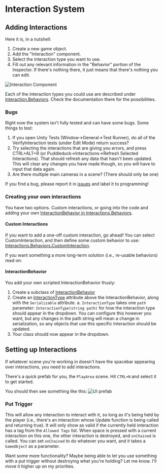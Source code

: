 # Interaction System

## Adding Interactions
Here it is, in a nutshell:
1. Create a new game object.
2. Add the "Interaction" component.
3. Select the interaction type you want to use.
4. Fill out any relevant information in the "Behavior" portion of the Inspector. If there's nothing there, it just means that there's nothing you can edit.

![Interaction Component](~/assets/images/interactions/interactionComponent.png)

Each of the interaction types you could use are described under [Interaction.Behaviors](~/api/Interactions.Behaviors.yml). Check the documentation there for the possibilities.

### Bugs
Right now the system isn't fully tested and can have some bugs. Some things to test:
1. If you open Unity Tests (Window->General->Test Runner), do all of the VerifyInteraction tests (under Edit Mode) return success?
2. Try selecting the interactions that are giving you errors, and press CTRL+ALT+R (or Puddleduck->Interactions->Refresh Selected Interactions). That should refresh any data that hasn't been updated. This will clear any changes you have made though, so you will have to input that data again.
3. Are there multiple main cameras in a scene? (There should only be one)

If you find a bug, please report it in [issues](https://github.com/PuddleduckProductions/MysticForestParkRanger/issues) and label it to programming!

### Creating your own interactions
You have two options. Custom interactions, or going into the code and adding your own [InteractionBehavior in Interactions.Behaviors](~/api/Interactions.Behaviors.yml).

#### Custom Interactions
If you want to add a one-off custom interaction, go ahead! You can select CustomInteraction, and then define some custom behavior to use: [Interactions.Behaviors.CustomInteraction](~/api/Interactions.Behaviors.CustomInteraction.yml).

If you want something a more long-term solution (i.e., re-usable behaviors) read on:

#### InteractionBehavior
You add your own scripted InteractionBehavior thusly:

1. Create a subclass of [InteractionBehavior](~/api/Interactions.Behaviors.InteractionBehavior.yml)
2. Create an [InteractionType](~/api/Interactions.Behaviors.InteractionType.yml) attribute above the InteractionBehavior, along with the `Serializable` attribute.
  a. `InteractionType` takes one `path` parameter: `InteractionType(string path)` for how the interaction type should appear in the dropdown. You can configure this however you want, but any changes in the path string will mean a change in serialization, so any objects that use this specific Interaction should be updated. 
3. Your class should now appear in the dropdown.

## Setting up Interactions
If whatever scene you're working in doesn't have the spacebar appearing over interactions, you need to add interactions.

There's a quick prefab for you, the `PlayArea` scene. Hit `CTRL+N` and select it to get started.

You should then see something like this:
![UI prefab](~/assets/images/interactions/interactionUI.png)

### Put Trigger
This will allow any interaction to interact with it, so long as it's being held by the player (i.e., there's an interaction whose Update function is being called and returning true). It will only show as valid if the currently held interaction has a tag from the `Allowed Tags` list. When space is pressed with a current interaction on this one, the other interaction is destroyed, and `onChained` is called. You can set `onChained` to do whatever you want, and it takes a `GameObject` as a parameter.

Want some more functionality? Maybe being able to let you use something with a put trigger without destroying what you're holding? Let me know. I'll move it higher up on my priorities.